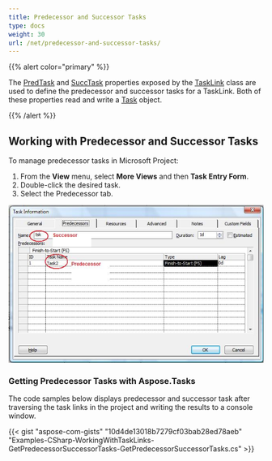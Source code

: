 ```yaml
---
title: Predecessor and Successor Tasks
type: docs
weight: 30
url: /net/predecessor-and-successor-tasks/
---
```


{{% alert color="primary" %}} 

The [PredTask](https://apireference.aspose.com/tasks/net/aspose.tasks/tasklink/properties/predtask) and [SuccTask](https://apireference.aspose.com/tasks/net/aspose.tasks/tasklink/properties/succtask) properties exposed by the [TaskLink](https://apireference.aspose.com/tasks/net/aspose.tasks/tasklink) class are used to define the predecessor and successor tasks for a TaskLink. Both of these properties read and write a [Task](https://apireference.aspose.com/tasks/net/aspose.tasks/task) object.

{{% /alert %}} 
## **Working with Predecessor and Successor Tasks**
To manage predecessor tasks in Microsoft Project:

1. From the **View** menu, select **More Views** and then **Task Entry Form**.
2. Double-click the desired task.
3. Select the Predecessor tab.

![managing predecessor and successor of the task](predecessor-and-successor-tasks_1.png)

### **Getting Predecessor Tasks with Aspose.Tasks**
The code samples below displays predecessor and successor task after traversing the task links in the project and writing the results to a console window.

{{< gist "aspose-com-gists" "10d4de13018b7279cf03bab28ed78aeb" "Examples-CSharp-WorkingWithTaskLinks-GetPredecessorSuccessorTasks-GetPredecessorSuccessorTasks.cs" >}}
